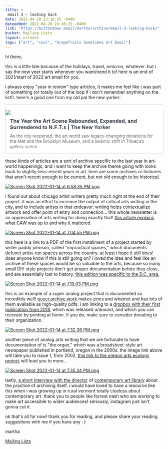 ```yaml
---
title: > 
 email 3 – looking back
date: 2022-04-20 23:16:25 -0400
dateadded: 2022-04-20 23:16:25 -0400
link: "https://buttondown.email/martha/archive/email-3-looking-back/"
bucket: Mailing Lists
layout: urlnote
tags: ["art", "cool", "Grapefruits Sometimes Art Email"]
--- 
```


<![CDATA[<p>hi there,</p>
<p>this is a little late because of the holidays, travel, omicron, whatever. but i say the new year starts whenever you want/need it to! here is an end of 2021/start of 2022 art email for you.</p>
<p>i always enjoy "year in review" type articles, it makes me feel like i was part of something (or totally out of the loop if i don't remember anything on the list!). here's a good one from my old pal the new yorker:</p>

<a href="https://www.newyorker.com/culture/2021-in-review/the-year-the-art-scene-rebounded-expanded-and-surrendered-to-nfts?utm_source=martha&amp;utm_medium=email&amp;utm_campaign=email-3-looking-back">
    <div style="width: 100%; background: #fff; border: 1px #ced3d9 solid; border-radius: 5px; margin-top: 1em; overflow: auto; margin-bottom: 1em;">
      <br />
<div style="float: left">
            <img class="link-image" src="https://media.newyorker.com/photos/61c3af42f305e2fc730078a2/16:9/w_1280,c_limit/year_in_art_1.jpg" />
        </div>
      <br />
<div style="float: left; color: #393f48; padding-left: 1em; padding-right: 1em;">
            <h3 class="link-title" style="margin-bottom: 0.5em; line-height: 1.25em; margin-top: 0.5em;">The Year the Art Scene Rebounded, Expanded, and Surrendered to N.F.T.s | The New Yorker</h3>
            <h4 class="link-description" style="font-size: 14px; font-weight: 300; margin-top: 0; margin-bottom: 1em;">As the city reopened, the art world saw legacy-changing donations for the Met and the Brooklyn Museum, and a seismic shift in Tribeca’s gallery scene.</h4>
        </div>
    </div>
</a><p>these kinds of articles are a sort of archive specific to the last year in art-world happenings, and i want to keep the archive theme going with looks back to slightly-less-recent years in art. here are some archives or histories that aren't recent enough to be current, but not old enough to be historical.</p>
<p></p>
<p><a href="https://temporaryartreview.com/one-year-in-chicago-artists-writing/" rel="noopener noreferrer nofollow" target="_blank"><img alt="Screen Shot 2022-01-14 at 6.58.35 PM.png" src="https://buttondown.s3.amazonaws.com/images/62e22949-c7e1-461b-b5ce-9348b64279e1.png"/></a></p>
<p>i found out about chicago artist writers pretty much right at the end of their project. it was an effort to increase the output of critical arts writing in the city, and to include artists in that endeavor. writing helps contextualize artwork and offer point of entry and connection... this whole newsletter is an appreciation of arts writing for doing exactly that! <a href="https://temporaryartreview.com/one-year-in-chicago-artists-writing/" rel="noopener noreferrer nofollow" target="_blank">this article explains what CAW was up to and why it mattered.</a></p>
<p></p>
<p><a href="http://artfcity.com/wp-content/uploads/2018/08/8023559515725839681.pdf" rel="noopener noreferrer nofollow" target="_blank"><img alt="Screen Shot 2022-01-14 at 7.04.55 PM.png" src="https://buttondown.s3.amazonaws.com/images/f7fa65f3-0d2e-46d4-b262-d1265163f53e.png"/></a></p>
<p>this here is a link to a PDF of the first installment of a project started by writer paddy johnson, called "impractical spaces," which documents defunct artist-run spaces across the country. at least i hope it still does! does anyone know if this is still going on? i loved the idea and feel like an archive of these spaces would be so valuable to the arts, because so many small DIY style projects don't get proper documentation before they close, and are essentially lost to history. <a href="http://artfcity.com/wp-content/uploads/2018/08/8023559515725839681.pdf" rel="noopener noreferrer nofollow" target="_blank">this edition was specific to the D.C. area. </a></p>
<p></p>
<p><a href="https://www.dropbox.com/s/sal72piqxqpo58g/QUEER.ARCHIVE.WORK_1.zip?dl=0" rel="noopener noreferrer nofollow" target="_blank"><img alt="Screen Shot 2022-01-14 at 7.10.03 PM.png" src="https://buttondown.s3.amazonaws.com/images/10845eae-faf1-4493-af71-59162e7de71f.png"/></a></p>
<p>this is an example of a super analog project that is documented so incredibly well! <a href="https://queer.archive.work/about/index.html" rel="noopener noreferrer nofollow" target="_blank">queer.archive.work </a>makes zines and whatnot and has lots of them available as high-quality pdfs. i am linking to a <a href="https://www.dropbox.com/s/sal72piqxqpo58g/QUEER.ARCHIVE.WORK_1.zip?dl=0" rel="noopener noreferrer nofollow" target="_blank">dropbox with their first publication from 2018</a>, which was released unbound, and which you can recreate by printing at home. if you do, make sure to consider donating to their organization. </p>
<p></p>
<p><a href="http://oregonvisualarts.org/wp-content/uploads/The-Organ_Issue-1.pdf" rel="noopener noreferrer nofollow" target="_blank"><img alt="Screen Shot 2022-01-14 at 7.32.36 PM.png" src="https://buttondown.s3.amazonaws.com/images/e9241f21-9671-46d6-a2ce-6b8c03adcf20.png"/></a></p>
<p>another piece of analog arts writing that we are fortunate to have documentation of is "the organ," which was a broadsheet-style art newspaper published in portland, oregon in the 2000s. the image link above will take you to issue 1, from 2002, <a href="https://oregonvisualarts.org/portfolio_category/the-organ/" rel="noopener noreferrer nofollow" target="_blank">this link to the oregon arts ecology project</a> will lead you to more...</p>
<p></p>
<p><a href="https://www.artnews.com/art-in-america/interviews/forrest-nash-digital-archiving-hands-on-1234612837/" rel="noopener noreferrer nofollow" target="_blank"><img alt="Screen Shot 2022-01-14 at 7.35.34 PM.png" src="https://buttondown.s3.amazonaws.com/images/3a36eeba-6466-4061-9ba3-f95c4e6aa435.png"/></a></p>
<p>lastly, <a href="https://www.artnews.com/art-in-america/interviews/forrest-nash-digital-archiving-hands-on-1234612837/" rel="noopener noreferrer nofollow" target="_blank">a short interview with the director</a> of <a href="https://www.contemporaryartlibrary.org/" rel="noopener noreferrer nofollow" target="_blank">contemporary art library</a> about the practice of archiving itself. i would have loved to have a resource like this when i was growing up in rural vermont totally clueless about contemporary art. thank you to people like forrest nash who are working to make art accessible to wider audiences! seriously, instagram just isn't gonna cut it. </p>
<p>ok that's all for now! thank you for reading, and please share your reading suggestions with me if you have any : )</p>
<p>martha</p>
<p></p>
 <!-- end excerpt --> 
<div class='bucket'><a class='internal-link' href='/buckets/mailing-lists'>Mailing Lists</a></div> 
